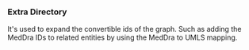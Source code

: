 ### Extra Directory

It's used to expand the convertible ids of the graph. Such as adding the MedDra IDs to related entities by using the MedDra to UMLS mapping.